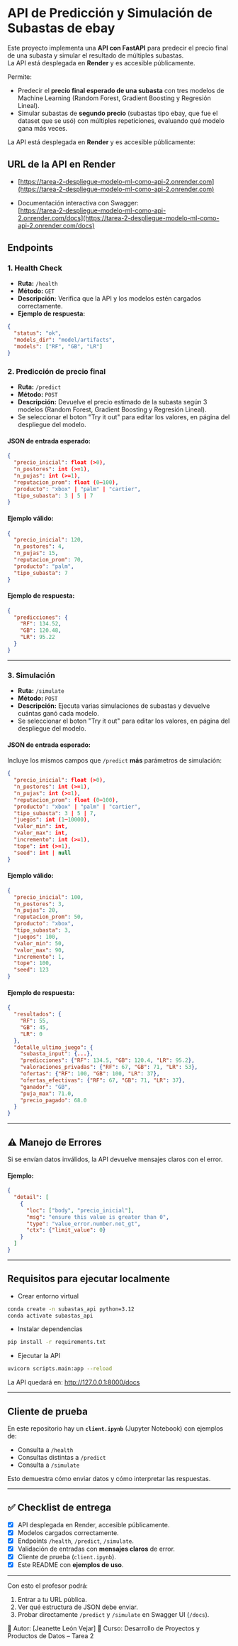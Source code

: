 
# API de Predicción y Simulación de Subastas de ebay

Este proyecto implementa una **API con FastAPI** para predecir el precio final de una subasta y simular el resultado de múltiples subastas.  
La API está desplegada en **Render** y es accesible públicamente. 

Permite:

- Predecir el **precio final esperado de una subasta** con tres modelos de Machine Learning (Random Forest, Gradient Boosting y Regresión Lineal).
- Simular subastas de **segundo precio** (subastas tipo ebay, que fue el dataset que se usó) con múltiples repeticiones, evaluando qué modelo gana más veces.

La API está desplegada en **Render** y es accesible públicamente:

## URL de la API en Render
- [https://tarea-2-despliegue-modelo-ml-como-api-2.onrender.com](https://tarea-2-despliegue-modelo-ml-como-api-2.onrender.com)

- Documentación interactiva con Swagger:  
  [https://tarea-2-despliegue-modelo-ml-como-api-2.onrender.com/docs](https://tarea-2-despliegue-modelo-ml-como-api-2.onrender.com/docs)


## Endpoints

###  1. Health Check
- **Ruta:** `/health`  
- **Método:** `GET`  
- **Descripción:** Verifica que la API y los modelos estén cargados correctamente.  
- **Ejemplo de respuesta:**

```json
{
  "status": "ok",
  "models_dir": "model/artifacts",
  "models": ["RF", "GB", "LR"]
}
```

### 2. Predicción de precio final
- **Ruta:** `/predict`  
- **Método:** `POST`  
- **Descripción:** Devuelve el precio estimado de la subasta según 3 modelos (Random Forest, Gradient Boosting y Regresión Lineal).
- Se seleccionar el boton "Try it out" para editar los valores, en página del despliegue del modelo.



#### JSON de entrada esperado:
```json
{
  "precio_inicial": float (>0),
  "n_postores": int (>=1),
  "n_pujas": int (>=1),
  "reputacion_prom": float (0–100),
  "producto": "xbox" | "palm" | "cartier",
  "tipo_subasta": 3 | 5 | 7
}
```

#### Ejemplo válido:
```json
{
  "precio_inicial": 120,
  "n_postores": 4,
  "n_pujas": 15,
  "reputacion_prom": 70,
  "producto": "palm",
  "tipo_subasta": 7
}
```

#### Ejemplo de respuesta:
```json
{
  "predicciones": {
    "RF": 134.52,
    "GB": 120.48,
    "LR": 95.22
  }
}
```

---

### 3. Simulación

- **Ruta:** `/simulate`  
- **Método:** `POST`  
- **Descripción:** Ejecuta varias simulaciones de subastas y devuelve cuántas ganó cada modelo.
- Se seleccionar el boton "Try it out" para editar los valores, en página del despliegue del modelo.

#### JSON de entrada esperado:
Incluye los mismos campos que `/predict` **más** parámetros de simulación:

```json
{
  "precio_inicial": float (>0),
  "n_postores": int (>=1),
  "n_pujas": int (>=1),
  "reputacion_prom": float (0–100),
  "producto": "xbox" | "palm" | "cartier",
  "tipo_subasta": 3 | 5 | 7,
  "juegos": int (1–10000),
  "valor_min": int,
  "valor_max": int,
  "incremento": int (>=1),
  "tope": int (>=1),
  "seed": int | null
}
```

#### Ejemplo válido:
```json
{
  "precio_inicial": 100,
  "n_postores": 3,
  "n_pujas": 20,
  "reputacion_prom": 50,
  "producto": "xbox",
  "tipo_subasta": 3,
  "juegos": 100,
  "valor_min": 50,
  "valor_max": 90,
  "incremento": 1,
  "tope": 100,
  "seed": 123
}
```

#### Ejemplo de respuesta:
```json
{
  "resultados": {
    "RF": 55,
    "GB": 45,
    "LR": 0
  },
  "detalle_ultimo_juego": {
    "subasta_input": {...},
    "predicciones": {"RF": 134.5, "GB": 120.4, "LR": 95.2},
    "valoraciones_privadas": {"RF": 67, "GB": 71, "LR": 53},
    "ofertas": {"RF": 100, "GB": 100, "LR": 37},
    "ofertas_efectivas": {"RF": 67, "GB": 71, "LR": 37},
    "ganador": "GB",
    "puja_max": 71.0,
    "precio_pagado": 68.0
  }
}
```

---

## ⚠️ Manejo de Errores

Si se envían datos inválidos, la API devuelve mensajes claros con el error.

#### Ejemplo:
```json
{
  "detail": [
    {
      "loc": ["body", "precio_inicial"],
      "msg": "ensure this value is greater than 0",
      "type": "value_error.number.not_gt",
      "ctx": {"limit_value": 0}
    }
  ]
}
```
---

## Requisitos para ejecutar localmente

- Crear entorno virtual

``` bash
conda create -n subastas_api python=3.12
conda activate subastas_api
```
- Instalar dependencias

``` bash
pip install -r requirements.txt
``` 

- Ejecutar la API

``` bash
uvicorn scripts.main:app --reload

``` 
La API quedará en:
http://127.0.0.1:8000/docs

---

##  Cliente de prueba

En este repositorio hay un **`client.ipynb`** (Jupyter Notebook) con ejemplos de:
- Consulta a `/health`
- Consultas distintas a `/predict`
- Consulta a `/simulate`

Esto demuestra cómo enviar datos y cómo interpretar las respuestas.

---

## ✅ Checklist de entrega
- [x] API desplegada en Render, accesible públicamente.  
- [x] Modelos cargados correctamente.  
- [x] Endpoints `/health`, `/predict`, `/simulate`.  
- [x] Validación de entradas con **mensajes claros** de error.  
- [x] Cliente de prueba (`client.ipynb`).  
- [x] Este README con **ejemplos de uso**.  

---

 Con esto el profesor podrá:  
1. Entrar a tu URL pública.  
2. Ver qué estructura de JSON debe enviar.  
3. Probar directamente `/predict` y `/simulate` en Swagger UI (`/docs`).  



📌 Autor: [Jeanette León Vejar]
📅 Curso: Desarrollo de Proyectos y Productos de Datos – Tarea 2